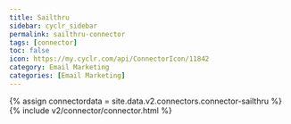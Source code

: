 ```yaml
---
title: Sailthru
sidebar: cyclr_sidebar
permalink: sailthru-connector
tags: [connector]
toc: false
icon: https://my.cyclr.com/api/ConnectorIcon/11842
category: Email Marketing
categories: [Email Marketing]
---
```

{% assign connectordata = site.data.v2.connectors.connector-sailthru %}
{% include v2/connector/connector.html %}	